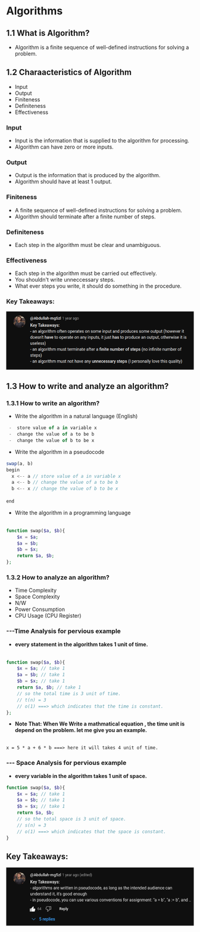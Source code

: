 # Algorithms
## 1.1 What is Algorithm?
- Algorithm is a finite sequence of well-defined instructions for solving a problem.

## 1.2 Charaacteristics of Algorithm
- Input
- Output
- Finiteness
- Definiteness
- Effectiveness

### Input
- Input is the information that is supplied to the algorithm for processing.
- Algorithm can have zero or more inputs.

### Output
- Output is the information that is produced by the algorithm.
- Algorithm should have at least 1 output.
### Finiteness
- A finite sequence of well-defined instructions for solving a problem.
- Algorithm should terminate after a finite number of steps.
### Definiteness
- Each step in the algorithm must be clear and unambiguous.
### Effectiveness
- Each step in the algorithm must be carried out effectively.
- You shouldn't write unneccessary steps.
- What ever steps you write, it should do something in the procedure.

### Key Takeaways:
![summary](image.png)

## 1.3 How to write and analyze an algorithm?
### 1.3.1 How to write an algorithm?
- Write the algorithm in a natural language (English)
``` jsx
 -  store value of a in variable x
 -  change the value of a to be b
 -  change the value of b to be x
```
- Write the algorithm in a pseudocode
``` jsx 
swap(a, b)
begin 
  x <-- a // store value of a in variable x
  a <-- b // change the value of a to be b
  b <-- x // change the value of b to be x

end

```
- Write the algorithm in a programming language

``` php 

function swap($a, $b){
    $x = $a;
    $a = $b;
    $b = $x;
    return $a, $b;
};
```
### 1.3.2 How to analyze an algorithm?
- Time Complexity
- Space Complexity
- N/W
- Power Consumption
- CPU Usage (CPU Register)

### ---Time Analysis for pervious example
- **every statement in the algorithm takes 1 unit of time.**
``` php 

function swap($a, $b){
    $x = $a; // take 1
    $a = $b; // take 1
    $b = $x; // take 1
    return $a, $b; // take 1
    // so the total time is 3 unit of time.
    // t(n) = 3
    // o(1) ===> which indicates that the time is constant.
};
```
- **Note That: When We Write a mathmatical equation , the time unit is depend on the problem. let me give you an example.**
``` 

x = 5 * a + 6 * b ===> here it will takes 4 unit of time.
```
### --- Space Analysis for pervious example
- **every variable in the algorithm takes 1 unit of space.**
``` php
function swap($a, $b){
    $x = $a; // take 1
    $a = $b; // take 1
    $b = $x; // take 1
    return $a, $b; 
    // so the total space is 3 unit of space.
    // s(n) = 3
    // o(1) ===> which indicates that the space is constant.
}
```

## Key Takeaways:
![Summary](image-1.png)